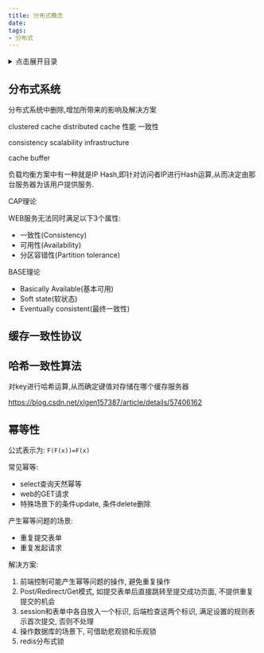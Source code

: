```yaml
---
title: 分布式概念
date: 
tags:
- 分布式
---
```

<details>
<summary>点击展开目录</summary>
<!-- TOC -->

- [分布式系统](#分布式系统)
- [缓存一致性协议](#缓存一致性协议)
- [哈希一致性算法](#哈希一致性算法)
- [幂等性](#幂等性)

<!-- /TOC -->
</details>

## 分布式系统

分布式系统中删除,增加所带来的影响及解决方案

clustered cache
distributed cache
性能
一致性

consistency
scalability
infrastructure

cache buffer


负载均衡方案中有一种就是IP Hash,即针对访问者IP进行Hash运算,从而决定由那台服务器为该用户提供服务.

CAP理论

WEB服务无法同时满足以下3个属性:

* 一致性(Consistency)
* 可用性(Availability)
* 分区容错性(Partition tolerance)

BASE理论

* Basically Available(基本可用)
* Soft state(软状态)
* Eventually consistent(最终一致性)

## 缓存一致性协议


## 哈希一致性算法

对key进行哈希运算,从而确定键值对存储在哪个缓存服务器

https://blog.csdn.net/xlgen157387/article/details/57406162


## 幂等性

公式表示为: `F(F(x))=F(x)`

常见幂等:
* select查询天然幂等
* web的GET请求
* 特殊场景下的条件update, 条件delete删除

产生幂等问题的场景:
* 重复提交表单
* 重复发起请求

解决方案:
1. 前端控制可能产生幂等问题的操作, 避免重复操作
2. Post/Redirect/Get模式, 如提交表单后直接跳转至提交成功页面, 不提供重复提交的机会
3. session和表单中各自放入一个标识, 后端检查这两个标识, 满足设置的规则表示首次提交, 否则不处理
4. 操作数据库的场景下, 可借助悲观锁和乐观锁
5. redis分布式锁

